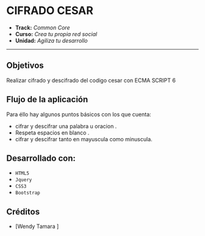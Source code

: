 # CIFRADO CESAR

* **Track:** _Common Core_
* **Curso:** _Crea tu propia red social_
* **Unidad:** _Agiliza tu desarrollo_

***
## Objetivos

Realizar cifrado y descifrado del codigo cesar con ECMA SCRIPT 6

## Flujo de la aplicación

Para éllo hay algunos puntos básicos con los que cuenta:

- cifrar y descifrar una palabra u oracion .
- Respeta espacios en blanco .
- cifrar y descifrar tanto en mayuscula como minuscula.



## Desarrollado con:

- `HTML5`
- `Jquery`
- `CSS3`
- `Bootstrap`


##  Créditos
* [Wendy Tamara ]
